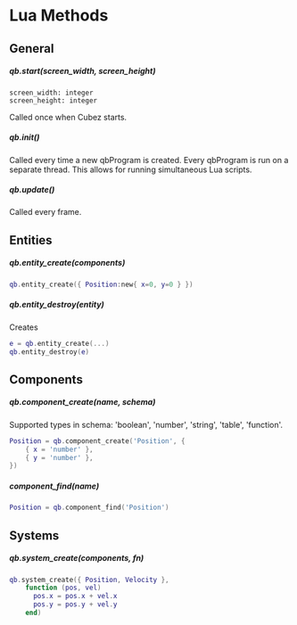 # Lua Methods

## General

##### qb.start(screen_width, screen_height)
```
screen_width: integer
screen_height: integer
```

Called once when Cubez starts.

##### qb.init()
Called every time a new qbProgram is created. Every qbProgram is run on a separate thread. This
allows for running simultaneous Lua scripts.

##### qb.update()
Called every frame.

## Entities

##### qb.entity_create(components)

```lua
qb.entity_create({ Position:new{ x=0, y=0 } })
```

##### qb.entity_destroy(entity)
Creates

```lua
e = qb.entity_create(...)
qb.entity_destroy(e)
```

## Components

##### qb.component_create(name, schema)
Supported types in schema: 'boolean', 'number', 'string', 'table', 'function'.

```lua
Position = qb.component_create('Position', {
    { x = 'number' },
    { y = 'number' },
})
```

##### component_find(name)

```lua
Position = qb.component_find('Position')
```

## Systems

##### qb.system_create(components, fn)

```lua
qb.system_create({ Position, Velocity },
    function (pos, vel)
      pos.x = pos.x + vel.x
      pos.y = pos.y + vel.y
    end)
```